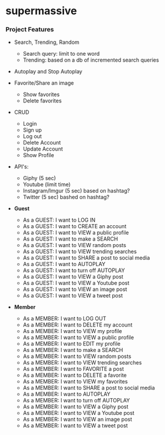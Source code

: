 # supermassive

### Project Features

- Search, Trending, Random
  - Search query: limit to one word
  - Trending: based on a db of incremented search queries
- Autoplay and Stop Autoplay
- Favorite/Share an image
  - Show favorites
  - Delete favorites
- CRUD
  - Login
  - Sign up
  - Log out
  - Delete Account
  - Update Account
  - Show Profile
- API's:
  - Giphy (5 sec)
  - Youtube (limit time)
  - Instagram/Imgur (5 sec) based on hashtag?
  - Twitter (5 sec) bashed on hashtag?

- **Guest**
  - As a GUEST: I want to LOG IN
  - As a GUEST: I want to CREATE an account
  - As a GUEST: I want to VIEW a public profile
  - As a GUEST: I want to make a SEARCH
  - As a GUEST: I want to VIEW random posts
  - As a GUEST: I want to VIEW trending searches
  - As a GUEST: I want to SHARE a post to social media
  - As a GUEST: I want to AUTOPLAY
  - As a GUEST: I want to turn off AUTOPLAY
  - As a GUEST: I want to VIEW a Giphy post
  - As a GUEST: I want to VIEW a Youtube post
  - As a GUEST: I want to VIEW an image post
  - As a GUEST: I want to VIEW a tweet post
- **Member**
  - As a MEMBER: I want to LOG OUT
  - As a MEMBER: I want to DELETE my account
  - As a MEMBER: I want to VIEW my profile
  - As a MEMBER: I want to VIEW a public profile
  - As a MEMBER: I want to EDIT my profile
  - As a MEMBER: I want to make a SEARCH
  - As a MEMBER: I want to VIEW random posts
  - As a MEMBER: I want to VIEW trending searches
  - As a MEMBER: I want to FAVORITE a post
  - As a MEMBER: I want to DELETE a favorite
  - As a MEMBER: I want to VIEW my favorites
  - As a MEMBER: I want to SHARE a post to social media
  - As a MEMBER: I want to AUTOPLAY
  - As a MEMBER: I want to turn off AUTOPLAY
  - As a MEMBER: I want to VIEW a Giphy post
  - As a MEMBER: I want to VIEW a Youtube post
  - As a MEMBER: I want to VIEW an image post
  - As a MEMBER: I want to VIEW a tweet post
